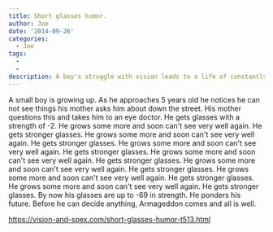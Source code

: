```yaml
---
title: Short glasses humor.
author: Joe
date: '2014-09-26'
categories:
  - Joe
tags:
  - 
  - 
description: A boy's struggle with vision leads to a life of constantly changing glasses until a surprising conclusion.
---
```

A small boy is growing up.
As he approaches 5 years old he notices he can not see things his mother asks him about down the street.
His mother questions this and takes him to an eye doctor.
He gets glasses with a strength of -2.
He grows some more and soon can't see very well again.
He gets stronger glasses.
He grows some more and soon can't see very well again.
He gets stronger glasses.
He grows some more and soon can't see very well again.
He gets stronger glasses.
He grows some more and soon can't see very well again.
He gets stronger glasses.
He grows some more and soon can't see very well again.
He gets stronger glasses.
He grows some more and soon can't see very well again.
He gets stronger glasses.
He grows some more and soon can't see very well again.
He gets stronger glasses.
By now his glasses are up to -69 in strength.
He ponders his future.
Before he can decide anything, Armageddon comes and all is well.

https://vision-and-spex.com/short-glasses-humor-t513.html